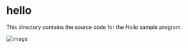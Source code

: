 # hello
This directory contains the source code for the *Hello* sample program.

![image](https://github.com/rozniak/xfce-winxp-tc/assets/13258281/b78ba08f-c18d-4331-9d7f-072eb0090cca)
